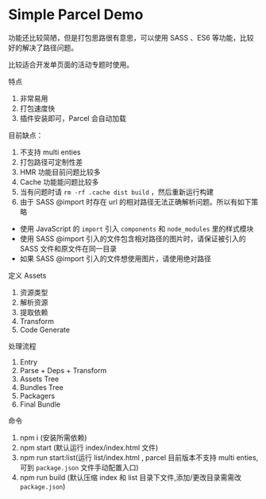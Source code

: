 # Simple Parcel Demo

功能还比较简陋，但是打包思路很有意思，可以使用 SASS 、ES6 等功能，比较好的解决了路径问题。

比较适合开发单页面的活动专题时使用。

特点
1. 非常易用
2. 打包速度快
3. 插件安装即可，Parcel 会自动加载

目前缺点：
1. 不支持 multi enties
2. 打包路径可定制性差
3. HMR 功能目前问题比较多
4. Cache 功能能问题比较多
5. 当有问题时请 `rm -rf .cache dist build` ，然后重新运行构建
6. 由于 SASS @import 时存在 url 的相对路径无法正确解析问题。所以有如下策略
  * 使用 JavaScript 的 `import` 引入 `components` 和 `node_modules` 里的样式模块
  * 使用 SASS @import 引入的文件包含相对路径的图片时，请保证被引入的 SASS 文件和原文件在同一目录
  * 如果 SASS @import 引入的文件想使用图片，请使用绝对路径

定义 Assets
1. 资源类型
2. 解析资源
3. 提取依赖
4. Transform
5. Code Generate

处理流程
1. Entry
2. Parse + Deps + Transform
3. Assets Tree
4. Bundles Tree
5. Packagers
6. Final Bundle

命令
1. npm i (安装所需依赖)
2. npm start (默认运行 index/index.html 文件)
3. npm run start:list(运行 list/index.html , parcel 目前版本不支持 multi enties,可到 `package.json` 文件手动配置入口)
4. npm run build (默认压缩 index 和 list 目录下文件,添加/更改目录需需改 `package.json`)